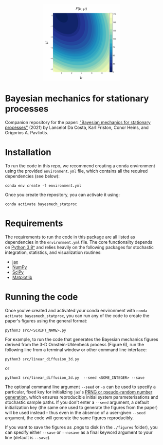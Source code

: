 <!-- ![alt-text](https://github.com/conorheins/bayesian-mechanics-sdes/blob/repo_reorganization/just_fe_contour.gif)
 -->
 
<p align="center">
  <img src=https://github.com/conorheins/bayesian-mechanics-sdes/blob/main/just_fe_contour.gif" width="50%" height="50%"/>
</p>

# Bayesian mechanics for stationary processes

Companion repository for the paper: ["Bayesian mechanics for stationary processes"](https://arxiv.org/submit/3811135) (2021) by Lancelot Da Costa, Karl Friston, Conor Heins, and Grigorios A. Pavliotis.

# Installation 

To run the code in this repo, we recommend creating a conda environment using the provided `environment.yml` file, which 
contains all the required dependencies (see below):

```
conda env create -f environment.yml
```

Once you create the repository, you can activate it using:

```
conda activate bayesmech_statproc
```

# Requirements

The requirements to run the code in this package are all listed as dependencies in the `environment.yml` file. The core functionality depends on [Python 3.8^](https://www.python.org/downloads/release/python-380/) and relies heavily on the following packages for stochastic integration, statistics, and visualization routines:

* [jax](https://github.com/google/jax)
* [NumPy](https://github.com/numpy/numpy)
* [SciPy](http://numpy.scipy.org/)
* [Matplotlib](https://github.com/matplotlib/matplotlib)

# Running the code

Once you've created and activated your conda environment with `conda activate bayesmech_statproc`, you can run any of the code to create the paper's figures using the general format:

```
python3 src/<SCRIPT_NAME>.py
```

For example, to run the code that generates the Bayesian mechanics figures derived from the 3-D Ornstein-Uhlenbeck process (Figure 6), run the following line from a terminal window or other command line interface:

```
python3 src/linear_diffusion_3d.py 
```

or

```
python3 src/linear_diffusion_3d.py  --seed <SOME_INTEGER> --save
```

The optional command line argument `--seed` or `-s` can be used to specify a particular, fixed key for initializing `jax`'s [PRNG or pseudo-random number generation](https://jax.readthedocs.io/en/latest/jax.random.html), which ensures reproducible initial system parameterisations and stochastic sample paths. If you don't enter a `--seed` argument, a default initialization key (the same one used to generate the figures from the paper) will be used instead - thus even in the absence of a user-given `--seed` argument, the code will generate the same figures reproducibly.

If you want to save the figures as .pngs to disk (in the `./figures` folder), you can specify either `--save` or `--nosave` as a final keyword argument to your line (default is `--save`). 


